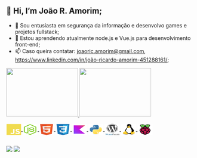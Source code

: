 ## 👋 Hi, I’m João R. Amorim;

- 👀 Sou entusiasta em segurança da informação e desenvolvo games e projetos fullstack;
- 🌱 Estou aprendendo atualmente node.js e Vue.js para desenvolvimento front-end;
- 📫 Caso queira contatar: joaoric.amorim@gmail.com, https://www.linkedin.com/in/joão-ricardo-amorim-451288161/;

 <div>
  <a href="https://github.com/Joao-r-Am">
  <img height="130em" style="width: 20vw" src="https://github-readme-stats.vercel.app/api?username=Joao-r-Am&show_icons=true&theme=merko&include_all_commits=true&count_private=true"/>
  <img height="130em" style="width: 20vw" src="https://github-readme-stats.vercel.app/api/top-langs/?username=Joao-r-Am&layout=compact&langs_count=7&theme=merko"/>
</div>
  
  <div style="display: inline_block"><br>
  <img align="center" alt="Joao-Js" height="30" width="40" src="https://raw.githubusercontent.com/devicons/devicon/master/icons/javascript/javascript-plain.svg">
  <img align="center" alt="Joao-Nodejs" height="30" width="40" src="https://raw.githubusercontent.com/devicons/devicon/master/icons/nodejs/nodejs-plain.svg">
  <img align="center" alt="Joao-HTML" height="30" width="40" src="https://raw.githubusercontent.com/devicons/devicon/master/icons/html5/html5-original.svg">
  <img align="center" alt="Joao-CSS" height="30" width="40" src="https://raw.githubusercontent.com/devicons/devicon/master/icons/css3/css3-original.svg">
  <img align="center" alt="Joao-Kotlin" height="30" width="40" src="https://raw.githubusercontent.com/devicons/devicon/master/icons/kotlin/kotlin-original.svg">
  <img align="center" alt="Joao-Python" height="30" width="40" src="https://raw.githubusercontent.com/devicons/devicon/master/icons/python/python-original.svg">
  <img align="center" alt="Joao-Wordpress" height="30" width="40" src="https://raw.githubusercontent.com/devicons/devicon/master/icons/wordpress/wordpress-original.svg">
  <img align="center" alt="Joao-Linux" height="30" width="40" src="https://raw.githubusercontent.com/devicons/devicon/master/icons/linux/linux-original.svg">
  <img align="center" alt="Joao-Raspeberrypi" height="30" width="40" src="https://raw.githubusercontent.com/devicons/devicon/master/icons/raspberrypi/raspberrypi-original.svg">
</div>
  
  ##
  
  <div>
    <a href = "mailto:joaoric.amorim@gmail.com"><img src="https://img.shields.io/badge/-Gmail-%23333?style=for-the-badge&logo=gmail&logoColor=white" target="_blank"></a>
 <a href="https://www.linkedin.com/in/joaoam7211/" target="_blank"><img src="https://img.shields.io/badge/-LinkedIn-%230077B5?style=for-the-badge&logo=linkedin&logoColor=white" target="_blank"></a>
  </div>
